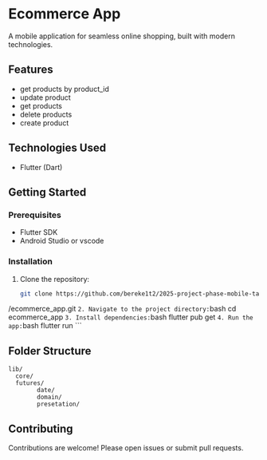 # Ecommerce App

A mobile application for seamless online shopping, built with modern technologies.

## Features

- get products by product_id
- update product
- get products
- delete products
- create product

## Technologies Used

- Flutter (Dart)

## Getting Started

### Prerequisites

- Flutter SDK
- Android Studio or vscode

### Installation

1. Clone the repository:
    ```bash
    git clone https://github.com/bereke1t2/2025-project-phase-mobile-tasks
/ecommerce_app.git
    ```
2. Navigate to the project directory:
    ```bash
    cd ecommerce_app
    ```
3. Install dependencies:
    ```bash
    flutter pub get
    ```
4. Run the app:
    ```bash
    flutter run
    ```

## Folder Structure

```
lib/
  core/
  futures/
        date/
        domain/
        presetation/

```

## Contributing

Contributions are welcome! Please open issues or submit pull requests.
